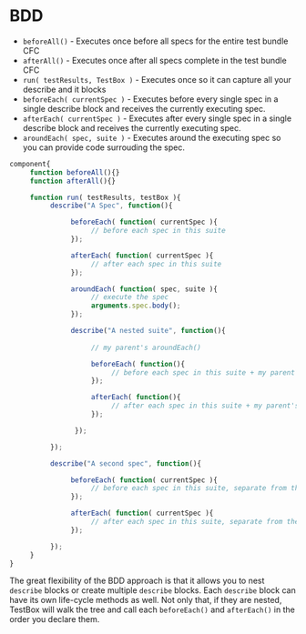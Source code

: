 # BDD

* `beforeAll()` - Executes once before all specs for the entire test bundle CFC
* `afterAll()` - Executes once after all specs complete in the test bundle CFC
* `run( testResults, TestBox )` - Executes once so it can capture all your describe and it blocks
* `beforeEach( currentSpec )` - Executes before every single spec in a single describe block and receives the currently executing spec.
* `afterEach( currentSpec )` - Executes after every single spec in a single describe block and receives the currently executing spec.
* `aroundEach( spec, suite )` - Executes around the executing spec so you can provide code surrouding the spec.

```javascript
component{
     function beforeAll(){}
     function afterAll(){}

     function run( testResults, testBox ){
          describe("A Spec", function(){

               beforeEach( function( currentSpec ){
                    // before each spec in this suite
               });

               afterEach( function( currentSpec ){
                    // after each spec in this suite
               });

               aroundEach( function( spec, suite ){
                    // execute the spec
                    arguments.spec.body();
               });

               describe("A nested suite", function(){
               
                    // my parent's aroundEach()

                    beforeEach( function(){
                         // before each spec in this suite + my parent's beforeEach()
                    });

                    afterEach( function(){
                         // after each spec in this suite + my parent's afterEach()
                    });

                });

          });

          describe("A second spec", function(){

               beforeEach( function( currentSpec ){
                    // before each spec in this suite, separate from the two other ones
               });

               afterEach( function( currentSpec ){
                    // after each spec in this suite, separate from the two other ones
               });

          });
     }
}
```

The great flexibility of the BDD approach is that it allows you to nest `describe` blocks or create multiple `describe` blocks. Each `describe` block can have its own life-cycle methods as well. Not only that, if they are nested, TestBox will walk the tree and call each `beforeEach()` and `afterEach()` in the order you declare them.


